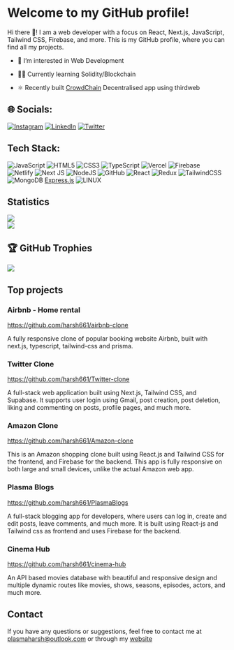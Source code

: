 # Welcome to my GitHub profile!

Hi there :wave:! I am a web developer with a focus on React, Next.js, JavaScript, Tailwind CSS, Firebase, and more. This is my GitHub profile, where you can find all my projects.

* 👀 I’m interested in Web Development

* 🧑‍💻 Currently learning Solidity/Blockchain

* ⚛️ Recently built [CrowdChain](https://github.com/harsh661/web3-crowdfunding) Decentralised app using thirdweb

## 🌐 Socials:
[![Instagram](https://img.shields.io/badge/Instagram-%23E4405F.svg?logo=Instagram&logoColor=white)](https://instagram.com/harsh.script) [![LinkedIn](https://img.shields.io/badge/LinkedIn-%230077B5.svg?logo=linkedin&logoColor=white)](https://linkedin.com/in/harsh-raj-1b6638258) [![Twitter](https://img.shields.io/badge/Twitter-%231DA1F2.svg?logo=Twitter&logoColor=white)](https://twitter.com/Harsh_script) 

## Tech Stack:
![JavaScript](https://img.shields.io/badge/javascript-%23323330.svg?style=for-the-badge&logo=javascript&logoColor=%23F7DF1E) ![HTML5](https://img.shields.io/badge/html5-%23E34F26.svg?style=for-the-badge&logo=html5&logoColor=white) ![CSS3](https://img.shields.io/badge/css3-%231572B6.svg?style=for-the-badge&logo=css3&logoColor=white) ![TypeScript](https://img.shields.io/badge/typescript-%23007ACC.svg?style=for-the-badge&logo=typescript&logoColor=white) ![Vercel](https://img.shields.io/badge/vercel-%23000000.svg?style=for-the-badge&logo=vercel&logoColor=white) ![Firebase](https://img.shields.io/badge/firebase-%23039BE5.svg?style=for-the-badge&logo=firebase) ![Netlify](https://img.shields.io/badge/netlify-%23000000.svg?style=for-the-badge&logo=netlify&logoColor=#00C7B7) ![Next JS](https://img.shields.io/badge/Next-black?style=for-the-badge&logo=next.js&logoColor=white) ![NodeJS](https://img.shields.io/badge/node.js-6DA55F?style=for-the-badge&logo=node.js&logoColor=white) ![GitHub](https://img.shields.io/badge/GitHub-%23121011.svg?style=for-the-badge&logo=github&logoColor=white) ![React](https://img.shields.io/badge/react-%2320232a.svg?style=for-the-badge&logo=react&logoColor=%2361DAFB) ![Redux](https://img.shields.io/badge/redux-%23593d88.svg?style=for-the-badge&logo=redux&logoColor=white) ![TailwindCSS](https://img.shields.io/badge/tailwindcss-%2338B2AC.svg?style=for-the-badge&logo=tailwind-css&logoColor=white) ![MongoDB](https://img.shields.io/badge/MongoDB-%234ea94b.svg?style=for-the-badge&logo=mongodb&logoColor=white) [Express.js](https://img.shields.io/badge/express.js-%23404d59.svg?style=for-the-badge&logo=express&logoColor=%2361DAFB) ![LINUX](https://img.shields.io/badge/Linux-FCC624?style=for-the-badge&logo=linux&logoColor=black)

## Statistics
![](https://github-readme-streak-stats.herokuapp.com/?user=harsh661&theme=dark&hide_border=false)<br/>
![](https://github-readme-stats.vercel.app/api/top-langs/?username=harsh661&theme=dark&hide_border=false&include_all_commits=false&count_private=true&layout=compact)

## 🏆 GitHub Trophies
![](https://github-profile-trophy.vercel.app/?username=harsh661&theme=onedark&no-frame=false&no-bg=true&margin-w=4)

## Top projects

### Airbnb - Home rental

https://github.com/harsh661/airbnb-clone

A fully responsive clone of popular booking website Airbnb, built with next.js, typescript, tailwind-css and prisma.

### Twitter Clone

https://github.com/harsh661/Twitter-clone

A full-stack web application built using Next.js, Tailwind CSS, and Supabase. It supports user login using Gmail, post creation, post deletion, liking and commenting on posts, profile pages, and much more.

### Amazon Clone

https://github.com/harsh661/Amazon-clone

This is an Amazon shopping clone built using React.js and Tailwind CSS for the frontend, and Firebase for the backend. This app is fully responsive on both large and small devices, unlike the actual Amazon web app.

### Plasma Blogs

https://github.com/harsh661/PlasmaBlogs

A full-stack blogging app for developers, where users can log in, create and edit posts, leave comments, and much more. It is built using React-js and Tailwind css as frontend and uses Firebase for the backend.

### Cinema Hub

https://github.com/harsh661/cinema-hub

An API based movies database with beautiful and responsive design and multiple dynamic routes like movies, shows, seasons, episodes, actors, and much more.

## Contact

If you have any questions or suggestions, feel free to contact me at plasmaharsh@outlook.com or through my [website](https://plasmaharsh.netlify.app)

